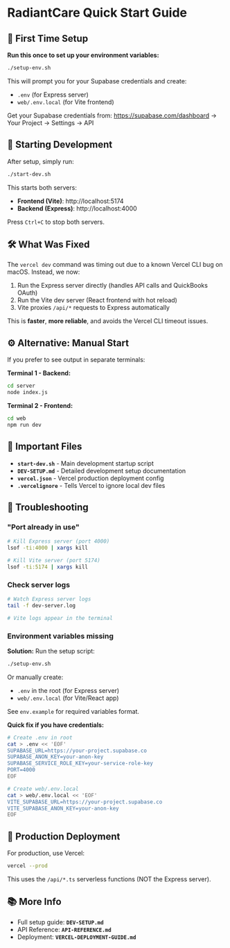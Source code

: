 # RadiantCare Quick Start Guide

## 🔧 First Time Setup

**Run this once to set up your environment variables:**

```bash
./setup-env.sh
```

This will prompt you for your Supabase credentials and create:
- `.env` (for Express server)
- `web/.env.local` (for Vite frontend)

Get your Supabase credentials from: https://supabase.com/dashboard → Your Project → Settings → API

## 🚀 Starting Development

After setup, simply run:

```bash
./start-dev.sh
```

This starts both servers:
- **Frontend (Vite)**: http://localhost:5174
- **Backend (Express)**: http://localhost:4000

Press `Ctrl+C` to stop both servers.

## 🛠️ What Was Fixed

The `vercel dev` command was timing out due to a known Vercel CLI bug on macOS. Instead, we now:

1. Run the Express server directly (handles API calls and QuickBooks OAuth)
2. Run the Vite dev server (React frontend with hot reload)
3. Vite proxies `/api/*` requests to Express automatically

This is **faster**, **more reliable**, and avoids the Vercel CLI timeout issues.

## ⚙️ Alternative: Manual Start

If you prefer to see output in separate terminals:

**Terminal 1 - Backend:**
```bash
cd server
node index.js
```

**Terminal 2 - Frontend:**
```bash
cd web
npm run dev
```

## 📝 Important Files

- **`start-dev.sh`** - Main development startup script
- **`DEV-SETUP.md`** - Detailed development setup documentation
- **`vercel.json`** - Vercel production deployment config
- **`.vercelignore`** - Tells Vercel to ignore local dev files

## 🐛 Troubleshooting

### "Port already in use"

```bash
# Kill Express server (port 4000)
lsof -ti:4000 | xargs kill

# Kill Vite server (port 5174)
lsof -ti:5174 | xargs kill
```

### Check server logs

```bash
# Watch Express server logs
tail -f dev-server.log

# Vite logs appear in the terminal
```

### Environment variables missing

**Solution:** Run the setup script:
```bash
./setup-env.sh
```

Or manually create:
- `.env` in the root (for Express server)
- `web/.env.local` (for Vite/React app)

See `env.example` for required variables format.

**Quick fix if you have credentials:**
```bash
# Create .env in root
cat > .env << 'EOF'
SUPABASE_URL=https://your-project.supabase.co
SUPABASE_ANON_KEY=your-anon-key
SUPABASE_SERVICE_ROLE_KEY=your-service-role-key
PORT=4000
EOF

# Create web/.env.local
cat > web/.env.local << 'EOF'
VITE_SUPABASE_URL=https://your-project.supabase.co
VITE_SUPABASE_ANON_KEY=your-anon-key
EOF
```

## 🚀 Production Deployment

For production, use Vercel:

```bash
vercel --prod
```

This uses the `/api/*.ts` serverless functions (NOT the Express server).

## 📚 More Info

- Full setup guide: **`DEV-SETUP.md`**
- API Reference: **`API-REFERENCE.md`**
- Deployment: **`VERCEL-DEPLOYMENT-GUIDE.md`**

